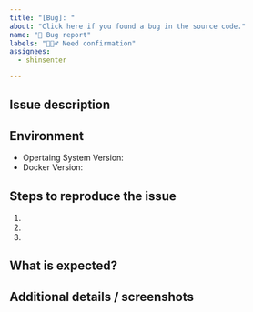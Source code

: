```yaml
---
title: "[Bug]: "
about: "Click here if you found a bug in the source code."
name: "🐞 Bug report"
labels: "🕵🏻‍♂️ Need confirmation"
assignees:
  - shinsenter

---
```

<!--
================================================
  🔰 Looking for professional support?
  Please contact: admin@appseeds.net
  Guaranteed response times next business day.
================================================
-->

## Issue description
<!-- Replace this comment with a short explanation of what is going on -->

## Environment

- Opertaing System Version:
- Docker Version:

## Steps to reproduce the issue

1.
2.
3.

## What is expected?
<!-- Give us an explanation of what should be happening -->

## Additional details / screenshots
<!-- Screenshots, console output, logs, etc are extremely helpful -->

